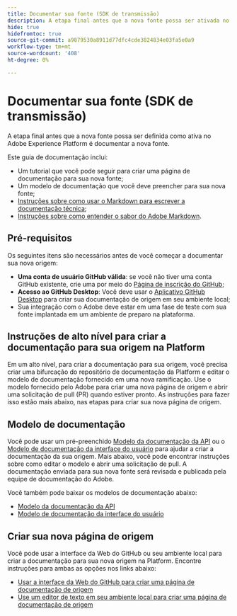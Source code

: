 ```yaml
---
title: Documentar sua fonte (SDK de transmissão)
description: A etapa final antes que a nova fonte possa ser ativada no Adobe Experience Platform é documentar a nova fonte.
hide: true
hidefromtoc: true
source-git-commit: a9879530a8911d77dfc4cde3824834e03fa5e0a9
workflow-type: tm+mt
source-wordcount: '408'
ht-degree: 0%

---
```


# Documentar sua fonte (SDK de transmissão)

A etapa final antes que a nova fonte possa ser definida como ativa no Adobe Experience Platform é documentar a nova fonte.

Este guia de documentação inclui:

* Um tutorial que você pode seguir para criar uma página de documentação para sua nova fonte;
* Um modelo de documentação que você deve preencher para sua nova fonte;
* [Instruções sobre como usar o Markdown para escrever a documentação técnica](https://experienceleague.adobe.com/docs/contributor/contributor-guide/writing-essentials/markdown.html?lang=en);
* [Instruções sobre como entender o sabor do Adobe Markdown](https://experienceleague.adobe.com/docs/contributor/contributor-guide/writing-essentials/markdown.html?lang=en#custom-markdown-extensions).

## Pré-requisitos

Os seguintes itens são necessários antes de você começar a documentar sua nova origem:

* **Uma conta de usuário GitHub válida**: se você não tiver uma conta GitHub existente, crie uma por meio do [Página de inscrição do GitHub](https://github.com/);
* **Acesso ao GitHub Desktop**: Você deve usar o [Aplicativo GitHub Desktop](https://desktop.github.com/) para criar sua documentação de origem em seu ambiente local;
* Sua integração com o Adobe deve estar em uma fase de teste com sua fonte implantada em um ambiente de preparo na plataforma.

## Instruções de alto nível para criar a documentação para sua origem na Platform

Em um alto nível, para criar a documentação para sua origem, você precisa criar uma bifurcação do repositório de documentação da Platform e editar o modelo de documentação fornecido em uma nova ramificação. Use o modelo fornecido pelo Adobe para criar uma nova página de origem e abrir uma solicitação de pull (PR) quando estiver pronto. As instruções para fazer isso estão mais abaixo, nas etapas para criar sua nova página de origem.

## Modelo de documentação

Você pode usar um pré-preenchido [Modelo da documentação da API](streaming-template-api.md) ou o [Modelo de documentação da interface do usuário](streaming-template-ui.md) para ajudar a criar a documentação da sua origem. Mais abaixo, você pode encontrar instruções sobre como editar o modelo e abrir uma solicitação de pull. A documentação enviada para sua nova fonte será revisada e publicada pela equipe de documentação do Adobe.

Você também pode baixar os modelos de documentação abaixo:

* [Modelo da documentação da API](../assets/streaming/streaming-template-api.zip)
* [Modelo de documentação da interface do usuário](../assets/streaming/streaming-template-ui.zip)

## Criar sua nova página de origem

Você pode usar a interface da Web do GitHub ou seu ambiente local para criar a documentação para sua nova origem na Platform. Encontre instruções para ambas as opções nos links abaixo:

* [Usar a interface da Web do GitHub para criar uma página de documentação de origem](../documentation/github.md)
* [Use um editor de texto em seu ambiente local para criar uma página de documentação de origem](../documentation/text-editor.md)
